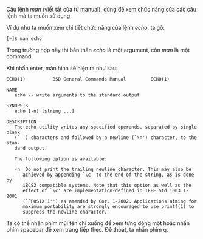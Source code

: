 Câu lệnh _man_ \(viết tắt của từ manual\), dùng để xem chức năng của các câu lệnh mà ta muốn sử dụng.

Ví dụ như ta muốn xem chi tiết chức năng của lệnh _echo_, ta gõ:

```
[~]$ man echo
```

Trong trường hợp này thì bản thân _echo_ là một argument, còn _man_ là một command.

Khi nhấn enter, màn hình sẽ hiện ra như sau:

    ECHO(1)          BSD General Commands Manual         ECHO(1)

    NAME
       echo -- write arguments to the standard output

    SYNOPSIS
       echo [-n] [string ...]

    DESCRIPTION
       The echo utility writes any specified operands, separated by single blank
       (` ') characters and followed by a newline (`\n') character, to the stan-
       dard output.

       The following option is available:

       -n  Do not print the trailing newline character. This may also be
          achieved by appending `\c' to the end of the string, as is done by
          iBCS2 compatible systems. Note that this option as well as the
          effect of `\c' are implementation-defined in IEEE Std 1003.1-2001
          (``POSIX.1'') as amended by Cor. 1-2002. Applications aiming for
          maximum portability are strongly encouraged to use printf(1) to
          suppress the newline character.

Ta có thể nhấn phím mũi tên chỉ xuống để xem từng dòng một hoặc nhấn phím spacebar để xem trang tiếp theo. Để thoát, ta nhấn phím q.


